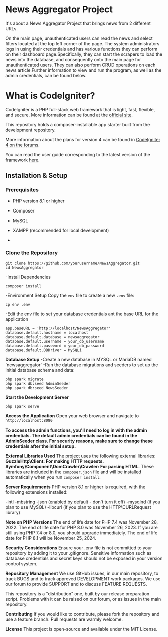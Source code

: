 # News Aggregator Project 
It's about a News Aggregator Project that brings news from 2 different URLs.

On the main page, unauthenticated users can read the news and select filters located at the top left corner of the page. The system administrators logs in using their credentials and has various functions they can perform on their dashboard page.Specifically, they can start the scrapers to load the news into the database, and consequently onto the main page for unauthenticated users. They can also perform CRUD operations on each news article.Further information to view and run the program, as well as the admin credentials, can be found below.








# What is CodeIgniter?
CodeIgniter is a PHP full-stack web framework that is light, fast, flexible, and secure. More information can be found at the [official site](https://codeigniter.com).

This repository holds a composer-installable app starter built from the development repository.

More information about the plans for version 4 can be found in [CodeIgniter 4 on the forums](https://forum.codeigniter.com/forum-28.html).

You can read the user guide corresponding to the latest version of the framework [here](https://codeigniter.com/userguide4/).

## Installation & Setup

### Prerequisites
- PHP version 8.1 or higher
- Composer
- MySQL
- XAMPP (recommended for local development)

- 
### Clone the Repository
``` 
git clone https://github.com/yourusername/NewsAggregator.git
cd NewsAggregator
```
-Install Dependencies
```
composer install 
````

-Environment Setup
Copy the `env` file to create a new `.env` file: 
```
cp env .env
```

-Edit the env file to set your database credentials ant the base URL for the application
``` 
app.baseURL = 'http://localhost/NewsAggregator'
database.default.hostname = localhost
database.default.database = newsaggregator
database.default.username = your_db_username
database.default.password = your_db_password
database.default.DBDriver = MySQLi
```

**Database Setup** 
-Create a new database in MYSQL or MariaDB named 'newsaggregator' 
-Run the database migrations and seeders to set up the initial database schema and data: 
``` 
php spark migrate
php spark db:seed AdminSeeder
php spark db:seed NewsSeeder
```

**Start the Development Server**
```
php spark serve
```

**Access the Application**
Open your web browser and navigate to `http://localhost:8080`


**To access the admin functions, you'll need to log in with the admin credentials. The default admin credentials can be found in the AdminSeeder class. For security reasons, make sure to change these credentials after the initial setup.**

**External Libraries Used**
The project uses the following external libraries:
**GuzzleHttp\Client: For making HTTP requests.**
**Symfony\Component\DomCrawler\Crawler: For parsing HTML.**
These libraries are included in the `composer.json` file and will be installed automatically when you run `composer install`.


**Server Requirements**
PHP version 8.1 or higher is required, with the following extensions installed:

-intl
-mbstring
-json (enabled by default - don't turn it off)
-mysqlnd (if you plan to use MySQL)
-libcurl (if you plan to use the HTTP\CURLRequest library)

**Note on PHP Versions**
The end of life date for PHP 7.4 was November 28, 2022. The end of life date for PHP 8.0 was November 26, 2023. If you are still using PHP 7.4 or 8.0, you should upgrade immediately. The end of life date for PHP 8.1 will be November 25, 2024.


**Security Considerations**
Ensure your .env file is not committed to your repository by adding it to your .gitignore. Sensitive information such as database credentials and secret keys should not be exposed in your version control system.

**Repository Management**
We use GitHub issues, in our main repository, to track BUGS and to track approved DEVELOPMENT work packages. We use our forum to provide SUPPORT and to discuss FEATURE REQUESTS.

This repository is a "distribution" one, built by our release preparation script. Problems with it can be raised on our forum, or as issues in the main repository.

**Contributing** 
If you would like to contribute, please fork the repository and use a feature branch. Pull requests are warmly welcome.


**License** 
This project is open-source and available under the MIT License.
